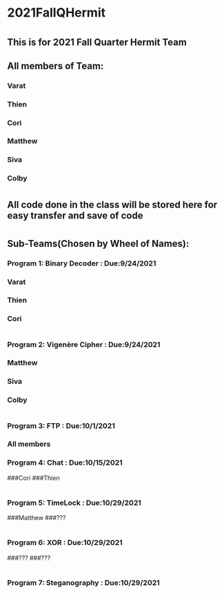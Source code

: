 # 2021FallQHermit
#
## This is for 2021 Fall Quarter Hermit Team
## All members of Team:
### Varat
### Thien
### Cori
### Matthew
### Siva
### Colby
#
## All code done in the class will be stored here for easy transfer and save of code
#
## Sub-Teams(Chosen by Wheel of Names):
### Program 1: Binary Decoder : Due:9/24/2021
### Varat
### Thien
### Cori
#
### Program 2: Vigenère Cipher : Due:9/24/2021
### Matthew
### Siva
### Colby
#
### Program 3: FTP : Due:10/1/2021
### All members
### Program 4: Chat : Due:10/15/2021
###Cori
###Thien
#
### Program 5: TimeLock : Due:10/29/2021
###Matthew
###???
#
### Program 6: XOR : Due:10/29/2021
###???
###???
#
### Program 7: Steganography : Due:10/29/2021


